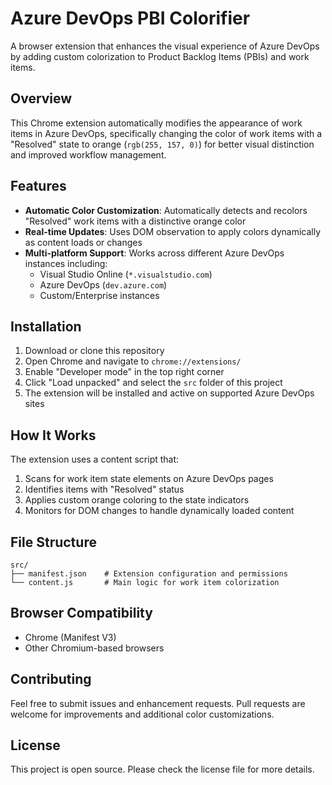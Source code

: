 ﻿# Azure DevOps PBI Colorifier

A browser extension that enhances the visual experience of Azure DevOps by adding custom colorization to Product Backlog Items (PBIs) and work items.

## Overview

This Chrome extension automatically modifies the appearance of work items in Azure DevOps, specifically changing the color of work items with a "Resolved" state to orange (`rgb(255, 157, 0)`) for better visual distinction and improved workflow management.

## Features

- **Automatic Color Customization**: Automatically detects and recolors "Resolved" work items with a distinctive orange color
- **Real-time Updates**: Uses DOM observation to apply colors dynamically as content loads or changes
- **Multi-platform Support**: Works across different Azure DevOps instances including:
  - Visual Studio Online (`*.visualstudio.com`)
  - Azure DevOps (`dev.azure.com`)
  - Custom/Enterprise instances

## Installation

1. Download or clone this repository
2. Open Chrome and navigate to `chrome://extensions/`
3. Enable "Developer mode" in the top right corner
4. Click "Load unpacked" and select the `src` folder of this project
5. The extension will be installed and active on supported Azure DevOps sites

## How It Works

The extension uses a content script that:
1. Scans for work item state elements on Azure DevOps pages
2. Identifies items with "Resolved" status
3. Applies custom orange coloring to the state indicators
4. Monitors for DOM changes to handle dynamically loaded content

## File Structure

```
src/
├── manifest.json    # Extension configuration and permissions
└── content.js       # Main logic for work item colorization
```

## Browser Compatibility

- Chrome (Manifest V3)
- Other Chromium-based browsers

## Contributing

Feel free to submit issues and enhancement requests. Pull requests are welcome for improvements and additional color customizations.

## License

This project is open source. Please check the license file for more details.